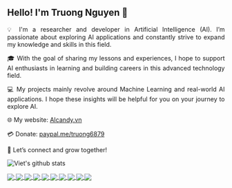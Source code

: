 ## Hello! I'm Truong Nguyen 👋 

<div align="justify">

💡 I'm a researcher and developer in Artificial Intelligence (AI). I’m passionate about exploring AI applications and constantly strive to expand my knowledge and skills in this field.

🎓 With the goal of sharing my lessons and experiences, I hope to support AI enthusiasts in learning and building careers in this advanced technology field.

💻 My projects mainly revolve around Machine Learning and real-world AI applications. I hope these insights will be helpful for you on your journey to explore AI.

🌐 My website: [AIcandy.vn](https://aicandy.vn/)

💳 Donate: [paypal.me/truong6879](https://paypal.me/truong6879)

🌱 Let’s connect and grow together!

</div>




![Viet's github stats](https://github-readme-stats-git-masterrstaa-rickstaa.vercel.app/api?username=TruongNV-hut&show_icons=true&theme=radical&hide=contribs,prs,issues)


<a href="https://github.com/TruongNV-hut/AIcandy_LSTM_Stock_iiyiedys/">
  <img align="center" src="https://github-readme-stats.anuraghazra1.vercel.app/api/pin/?username=TruongNV-hut&repo=AIcandy_LSTM_Stock_iiyiedys&theme=tokyonight" />
</a>    
<a href="https://github.com/TruongNV-hut/AIcandy_DQN_FlappyBird_xcrtkuqo/">
  <img align="center" src="https://github-readme-stats.anuraghazra1.vercel.app/api/pin/?username=TruongNV-hut&repo=AIcandy_DQN_FlappyBird_xcrtkuqo&theme=tokyonight" />
</a>

<a href="https://github.com/TruongNV-hut/AIcandy_Android_ImageClassification_smdkrohy/">
  <img align="center" src="https://github-readme-stats.anuraghazra1.vercel.app/api/pin/?username=TruongNV-hut&repo=AIcandy_Android_ImageClassification_smdkrohy&theme=tokyonight" />
</a>    
<a href="https://github.com/TruongNV-hut/AIcandy_Android_ObjectDetection_vrnthbny/">
  <img align="center" src="https://github-readme-stats.anuraghazra1.vercel.app/api/pin/?username=TruongNV-hut&repo=AIcandy_Android_ObjectDetection_vrnthbny&theme=tokyonight" />
</a>

<a href="https://github.com/TruongNV-hut/AIcandy_SSD300_ObjectDetection_urentmnt/">
  <img align="center" src="https://github-readme-stats.anuraghazra1.vercel.app/api/pin/?username=TruongNV-hut&repo=AIcandy_SSD300_ObjectDetection_urentmnt&theme=tokyonight" />
</a>    
<a href="https://github.com/TruongNV-hut/AIcandy_RetinaNet_ObjectDetection_mqeprgnq/">
  <img align="center" src="https://github-readme-stats.anuraghazra1.vercel.app/api/pin/?username=TruongNV-hut&repo=AIcandy_RetinaNet_ObjectDetection_mqeprgnq&theme=tokyonight" />
</a>

<a href="https://github.com/TruongNV-hut/AI_U_P_Cl_YOLO5_ObjectDetection_usgmsdsh/">
  <img align="center" src="https://github-readme-stats.anuraghazra1.vercel.app/api/pin/?username=TruongNV-hut&repo=AI_U_P_Cl_YOLO5_ObjectDetection_usgmsdsh&theme=tokyonight" />
</a>    
<a href="https://github.com/TruongNV-hut/AI_U_P_Cl_YOLO8_ObjectDetection_cgyettix/">
  <img align="center" src="https://github-readme-stats.anuraghazra1.vercel.app/api/pin/?username=TruongNV-hut&repo=AI_U_P_Cl_YOLO8_ObjectDetection_cgyettix&theme=tokyonight" />
</a>

<a href="https://github.com/TruongNV-hut/AIcandy_GoogleNet_ImageClassification_issabxru/">
  <img align="center" src="https://github-readme-stats.anuraghazra1.vercel.app/api/pin/?username=TruongNV-hut&repo=AIcandy_GoogleNet_ImageClassification_issabxru&theme=tokyonight" />
</a>    
<a href="https://github.com/TruongNV-hut/AIcandy_MobileNet_ImageClassification_gargdlos/">
  <img align="center" src="https://github-readme-stats.anuraghazra1.vercel.app/api/pin/?username=TruongNV-hut&repo=AIcandy_MobileNet_ImageClassification_gargdlos&theme=tokyonight" />
</a>
